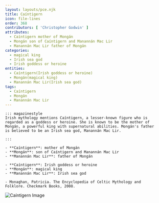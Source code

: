 ```yaml
---
layout: layouts/pce.njk
title: Caíntigern
icon: file-lines
order: 368
contributors: [ 'Christopher Godwin' ]
attributes:
  - Caíntigern mother of Mongán
  - Mongán son of Caíntigern and Manannán Mac Lir
  - Manannán Mac Lir father of Mongán
categories:
  - magical king
  - Irish sea god
  - Irish goddess or heroine
entities:
  - Caíntigern(Irish goddess or heroine)
  - Mongán(magical king)
  - Manannán Mac Lir(Irish sea god)
tags:
  - Caíntigern
  - Mongán
  - Manannán Mac Lir
---
```

``` tab [group1:Info]
::: magazinestyle
Irish mythology mentions Caíntigern, a lesser-known figure who is regarded as a goddess or heroine. She is known to be the mother of Mongán, a powerful king with supernatural abilities. Mongán's father is believed to be an Irish sea god, Manannán Mac Lir.

:::
```
``` tab [group1:Attributes]
- **Caíntigern**: mother of Mongán
- **Mongán**: son of Caíntigern and Manannán Mac Lir
- **Manannán Mac Lir**: father of Mongán
```
``` tab [group1:Entities]
- **Caíntigern**: Irish goddess or heroine
- **Mongán**: magical king
- **Manannán Mac Lir**: Irish sea god
```
``` tab [group1:Sources]
- Monaghan, Patricia. The Encyclopedia of Celtic Mythology and Folklore. Checkmark Books, 2008.
```
![Caíntigern Image](['https://upload.wikimedia.org/wikipedia/commons/f/fc/Innisnacailleach.jpg'])

